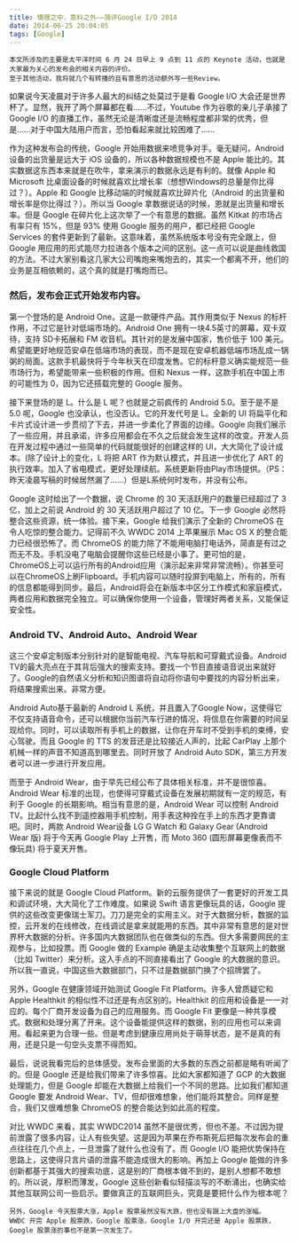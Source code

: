 ```yaml
---
title: 情理之中，意料之外——简评Google I/O 2014
date: 2014-06-25 20:04:05
tags: [Google]
---
```


```
本文所涉及的主要是太平洋时间 6 月 24 日早上 9 点到 11 点的 Keynote 活动，也就是大家最为关心的发布会的相关内容的评价。
至于其他活动，我将就几个有转播的且有意思的活动额外写一些Review。
```

如果说今天凌晨对于许多人最大的纠结之处莫过于是看 Google I/O 大会还是世界杯了。显然，我开了两个屏幕都在看......不过，Youtube 作为谷歌的亲儿子承接了 Google I/O 的直播工作，虽然无论是清晰度还是流畅程度都非常的优秀，但是......对于中国大陆用户而言，恐怕看起来就比较困难了......

<!--more-->

作为这种发布会的传统，Google 开始用数据来喷竞争对手。毫无疑问，Android 设备的出货量是远大于 iOS 设备的，所以各种数据规模也不是 Apple 能比的。其实数据这东西本来就是在吹牛，拿来演示的数据永远是有利的。就像 Apple 和 Microsoft 比桌面设备的时候就喜欢比增长率（想想Windows的总量是你比得过？）。Apple 和 Google 比移动端的时候就喜欢比碎片化（Android 的出货量和增长率是你比得过？）。所以当 Google 拿数据说话的时候，恩就是出货量和增长率。但是 Google 在碎片化上这次举了一个有意思的数据。虽然 Kitkat 的市场占有率只有 15%，但是 93% 使用 Google 服务的用户，都已经把 Google Services 的套件更新到了最新。这意味着，虽然系统版本号没有完全跟上，但 Google 用应用的形式能尽力拉进各个版本之间的区别。这一点可以说是曲线救国的方法。不过大家别看这几家大公司嘴炮来嘴炮去的，其实一个都离不开，他们的业务是互相依赖的，这个真的就是打嘴炮而已。

### 然后，发布会正式开始发布内容。

第一个登场的是 Android One。这是一款硬件产品。其作用类似于 Nexus 的标杆作用，不过它是针对低端市场的。Android One 拥有一块4.5英寸的屏幕，双卡双待，支持 SD卡拓展和 FM 收音机。其针对的是发展中国家，售价低于 100 美元。希望能更好地规范安卓在低端市场的表现，而不是现在安卓机器低端市场乱成一锅粥的局面。这款手机最快将于今年秋天在印度发售。它的标杆意义确实能规范一些市场行为，希望能带来一些积极的作用。但和 Nexus 一样，这款手机在中国上市的可能性为 0，因为它还搭载完整的 Google 服务。

接下来登场的是 L。什么是 L 呢？也就是之前疯传的 Android 5.0。至于是不是 5.0 呢，Google 也没承认，也没否认。它的开发代号是 L。全新的 UI 将扁平化和卡片式设计进一步贯彻了下去，并进一步柔化了界面的边缘。Google 向我们展示了一些应用，并且承诺，许多应用都会在不久之后就会发生这样的改变。开发人员在开发过程中通过一些简单的代码就能很好的创建这样的 UI，大大简化了设计成本。(除了设计上的变化，L 将把 ART 作为默认模式，并且进一步优化了 ART 的执行效率。加入了省电模式，更好处理续航。系统更新将由Play市场提供。（PS：昨天凌晨写稿的时候居然漏了......）但是L系统何时发布，并没有公布。

Google 这时给出了一个数据，说 Chrome 的 30 天活跃用户的数量已经超过了 3 亿，加上之前说 Android 的 30 天活跃用户超过了 10 亿。下一步 Google 必然将整合这些资源，统一体验。接下来，Google 给我们演示了全新的 ChromeOS 在令人吃惊的整合能力。记得前不久 WWDC 2014 上苹果展示 Mac OS X 的整合能力已经很恐怖了。而 ChromeOS 的能力除了不能用电脑打电话外，简直是有过之而无不及。手机没电了电脑会提醒你这些已经是小事了。更可怕的是，ChromeOS上可以运行所有的Android应用（演示起来非常非常流畅）。你甚至可以在ChromeOS上刷Flipboard。手机内容可以随时投屏到电脑上，所有的，所有的信息都能得到同步。最后，Android将会在新版本中区分工作模式和家庭模式，两者应用和数据完全独立。可以确保你使用一个设备，管理好两者关系，又能保证安全性。

### Android TV、Android Auto、Android Wear

这三个安卓定制版本分别针对的是智能电视、汽车导航和可穿戴式设备。Android TV的最大亮点在于其背后强大的搜索支持。要找一个节目直接语音说出来就好了。Google的自然语义分析和知识图谱将自动将你语句中要找的内容分析出来，将结果搜索出来。非常方便。

Android Auto基于最新的 Android L 系统，并且置入了Google Now，这使得它不仅支持语音命令，还可以根据你当前汽车行进的情况，将信息在你需要的时间呈现给你。同时，可以读取所有手机上的数据，让你在开车时不受到手机的束缚，安心驾驶。而且 Google 的 TTS 的发音还是比较接近人声的，比起 CarPlay 上那个机械一样的声音不知道高到哪里去。同时开放了 Android Auto SDK，第三方开发者可以进一步进行开发应用。

而至于 Android Wear，由于早先已经公布了具体相关标准，并不是很惊喜。Android Wear 标准的出现，也使得可穿戴式设备在发展初期就有一定的规范，有利于 Google 的长期影响。相当有意思的是，Android Wear 可以控制 Android TV。比起什么找不到遥控器用手机控制，用手表这种拴在手上的东西才更靠谱吧。同时，两款 Android Wear设备 LG G Watch 和 Galaxy Gear (Android Wear 版) 将于今天再 Google Play 上开售，而 Moto 360 (圆形屏幕更像表而不像玩具) 将于夏天开售。

### Google Cloud Platform

接下来说的就是 Google Cloud Platform。新的云服务提供了一套更好的开发工具和调试环境，大大简化了工作难度。如果说 Swift 语言更像玩具的话，Google 提供的这些改变更像瑞士军刀。刀刀是完全的实用主义。对于大数据分析，数据的监控，云开发的在线修改，在线调试是拿来就能用的东西。其中非常有意思的是对世界杯大数据的分析。许多国内大数据团队也在做类似的东西。但大多需要网民的主观参与，比如投票。而 Google 做的 Example 确是主动收集整个互联网上的数据（比如 Twitter）来分析。这入手点的不同直接看出了 Google 的大数据的意识。所以我一直说，中国这些大数据部门，只不过是数据部门换了个招牌罢了。

另外，Google 在健康领域开始测试 Google Fit Platform。许多人曾质疑它和 Apple Healthkit 的相似性不过还是有点区别的。Healthkit 的应用和设备是一一对应的。每个厂商开发设备为自己的应用服务。而 Google Fit 更像是一种共享模式。数据和处理分离了开来。这个设备能提供这样的数据，别的应用也可以来调用。看起来更为合理一些。但是考虑到健康应用尚处于萌芽状态，是不是真的有用，还是只是一句空头支票不得而知。

最后，说说我看完后的总体感受。发布会里面的大多数的东西之前都是略有听闻了的。但是 Google 还是给我们带来了许多惊喜。比如大家都知道了 GCP 的大数据处理能力，但是 Google 却能在大数据上给我们一个不同的思路。比如我们都知道 Google 要发 Android Wear、TV，但却很难想象，他们能将其整合。同样是整合，我们又很难想象 ChromeOS 的整合能达到如此高的程度。

对比 WWDC 来看，其实 WWDC2014 虽然不是很优秀，但也不差。不过因为提前泄露了很多内容，让人有些失望。这是因为苹果在乔布斯死后把每次发布会的重点往往在几个点上，一旦泄露了就什么也没有了。而 Google I/O 能把优势保持在思路上，这使得只言片语的泄露不能造成很大的影响。再加上 Google 能做的许多创新都基于其强大的搜索功底，这是别的厂商根本做不到的，是别人想都不敢想的。所以说，厚积而薄发，Google 这些创新看似轻描淡写的不断涌出，也确实给其他互联网公司一些启示。要做真正的互联网巨头，究竟是要把什么作为根本呢？

```
另外，Google 今天股票大涨，Apple 股票虽然没有大跌，但也没有跟上大盘的涨幅。
WWDC 开完 Apple 股票跌，Google 股票涨，Google I/O 开完还是 Apple 股票跌，Google 股票涨的事也不是第一次发生了。
```



